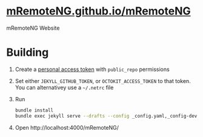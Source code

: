 # [mRemoteNG.github.io/mRemoteNG](https://mRemoteNG.github.io/mRemoteNG/)
mRemoteNG Website

# Building
1. Create a [personal access token](https://help.github.com/articles/creating-an-access-token-for-command-line-use/) with `public_repo` permissions
2. Set either `JEKYLL_GITHUB_TOKEN`, or `OCTOKIT_ACCESS_TOKEN` to that token.  You can alternativey use a `~/.netrc` file
3. Run

   ```bash
   bundle install
   bundle exec jekyll serve --drafts --config _config.yaml,_config-dev.yaml
   ```
4. Open http://localhost:4000/mRemoteNG/
